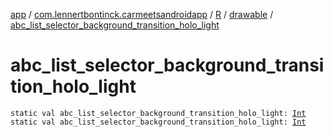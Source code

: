 [app](../../../index.md) / [com.lennertbontinck.carmeetsandroidapp](../../index.md) / [R](../index.md) / [drawable](index.md) / [abc_list_selector_background_transition_holo_light](./abc_list_selector_background_transition_holo_light.md)

# abc_list_selector_background_transition_holo_light

`static val abc_list_selector_background_transition_holo_light: `[`Int`](https://kotlinlang.org/api/latest/jvm/stdlib/kotlin/-int/index.html)
`static val abc_list_selector_background_transition_holo_light: `[`Int`](https://kotlinlang.org/api/latest/jvm/stdlib/kotlin/-int/index.html)